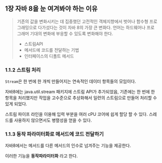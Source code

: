## 1장 자바 8을 눈 여겨봐야 하는 이유

> 기존의 값을 변화시키는 데 집중했던 고전적인 객체지향에서 벗어나 함수형 프로그래밍으로 다가섰다는 것이 자바 8의 가장 큰 변화다. 언어는 하드웨어나 프로그래머 기대의 변화에 부응할 수 있도록 변화해야 한다.
>
> - 스트림API
> - 메서드에 코드를 전달하는 기법
> - 인터페이스의 디폴트 메서드



### 1.1.2 스트림 처리

`Stream`은 한 번에 한 개씩 만들어지는 연속적인 데이터 항목들의 모임이다. <br/>

자바8에는 java.util.stream 패키지에 스트림 API가 추가되었음, 기존에는 한 번에 한 항목을 처리했지만 작업을 고수준으로 추상화해서 일련의 스트림으로 만들어 처리할 수 있게 되었다. <br/>

스트림 파이프 라인을 이용해 입력 부분을 여러 cPU 코어에 쉽게 할당 할 수 있다. 스레드를 사용하지 않으면서도 병렬성을 얻을 수 있다.



### 1.1.3 동작 파라미터화로 메서드에 코드 전달하기

자바8에서는 메서드를 다른 메서드의 인수로 넘겨주는 기능을 제공한다. <br/>

이러한 기능을 **동작파라미터화** 라고 한다.
